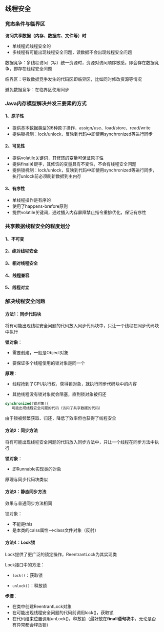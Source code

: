 ## 线程安全

### 竞态条件与临界区

**访问共享数据（内存、数据库、文件等）时**

- 单线程式线程安全的
- 多线程有可能出现线程安全问题，读数据不会出现线程安全问题

数据竞争：多线程访问（写）统一资源时，资源对访问顺序敏感，即会存在数据竞争，即存在线程安全问题

临界区：导致数据竞争发生的代码区即临界区，比如同时修改资源等情况

避免数据竞争：在临界区使用同步

### Java内存模型解决并发三要素的方式

#### 1、原子性

- 提供基本数据类型的6种原子操作，assign/use、load/store、read/write
- 提供锁机制：lock/unlock，反映到代码中即使用synchronized等进行同步

#### 2、可见性

- 提供volatile关键词，其修饰的变量可保证原子性
- 提供final关键字，其修饰的变量具有不变性，不会有线程安全问题
- 提供锁机制：lock/unlock，反映到代码中即使用synchronized等进行同步，执行unlock前必须刷新数据到主内存

#### 3、有序性

- 单线程操作是有序的
- 使用了happens-brefore原则
- 提供volatile关键词，通过插入内存屏障禁止指令重排优化，保证有序性

### 共享数据线程安全的程度划分

#### 1、不可变

#### 2、绝对线程安全

#### 3、相对线程安全

#### 4、线程兼容

#### 5、线程对立

### 解决线程安全问题

#### 方法1：同步代码块

将有可能出现线程安全问题的代码放入同步代码块中，只让一个线程在同步代码块中执行

**锁对象**：

- 需要创建，一般是Object对象

- 要保证多个线程使用的锁对象是同一个

**原理**：

- 线程抢到了CPU执行权，获得锁对象，就执行同步代码块中的内容

- 其他线程没有锁对象就会阻塞，直到锁对象被归还

 ```Java
synchronized(锁对象){
	可能出现线程安全问题的代码（访问了共享数据的代码）
 ```

由于锁被频繁获取、归还，降低了效率但也获得了线程安全

#### 方法2：同步方法

将有可能出现线程安全问题的代码放入同步方法中，只让一个线程在同步方法中执行

**锁对象**：

- 即Runnable实现类的对象

原理与同步代码块类似

#### 方法3：静态同步方法

效果与普通同步方法相同

锁对象：

- 不能是this
- 是本类的calss属性-->class文件对象（反射）

#### 方法4：Lock锁

Lock提供了更广泛的锁定操作，ReentrantLock为其实现类

Lock接口中的方法：

- `lock()`：获取锁

- `unlock()`：释放锁

**步骤**：

- 在类中创建ReentrantLock对象
- 在可能出现线程安全问题的代码前调用lock()，获取锁
- 在代码结束位置调用unLock()，释放锁（最好放在**finall语句块**中，无论是否有异常都会释放锁）
